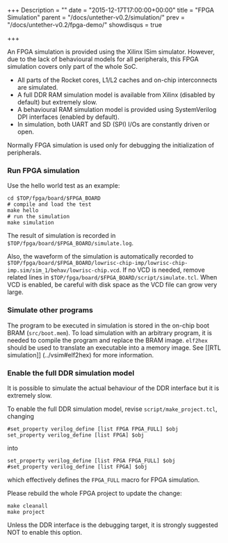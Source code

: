 +++
Description = ""
date = "2015-12-17T17:00:00+00:00"
title = "FPGA Simulation"
parent = "/docs/untether-v0.2/simulation/"
prev = "/docs/untether-v0.2/fpga-demo/"
showdisqus = true

+++

An FPGA simulation is provided using the Xilinx ISim simulator. However, due to the lack of behavioural models for all peripherals, this FPGA simulation covers only part of the whole SoC.

   * All parts of the Rocket cores, L1/L2 caches and on-chip interconnects are simulated.
   * A full DDR RAM simulation model is available from Xilinx (disabled by default) but extremely slow.
   * A behavioural RAM simulation model is provided using SystemVerilog DPI interfaces (enabled by default).
   * In simulation, both UART and SD (SPI) I/Os are constantly driven or open.

Normally FPGA simulation is used only for debugging the initialization of 
peripherals.

### Run FPGA simulation

Use the hello world test as an example:

    cd $TOP/fpga/board/$FPGA_BOARD
    # compile and load the test
    make hello
    # run the simulation
    make simulation

The result of simulation is recorded in `$TOP/fpga/board/$FPGA_BOARD/simulate.log`.

Also, the waveform of the simulation is automatically recorded to <br/>
`$TOP/fpga/board/$FPGA_BOARD/lowrisc-chip-imp/lowrisc-chip-imp.sim/sim_1/behav/lowrisc-chip.vcd`. 
If no VCD is needed, remove related lines in 
`$TOP/fpga/board/$FPGA_BOARD/script/simulate.tcl`. When VCD is enabled, be 
careful with disk space as the VCD file can grow very large.

### Simulate other programs

The program to be executed in simulation is stored in the on-chip boot BRAM (`src/boot.mem`). To load simulation with an arbitrary program, it is needed to compile the program and replace the BRAM image. `elf2hex` should be used to translate an executable into a memory image. See [[RTL simulation]] (../vsim#elf2hex) for more information.

### Enable the full DDR simulation model

It is possible to simulate the actual behaviour of the DDR interface but it is extremely slow.

To enable the full DDR simulation model, revise `script/make_project.tcl`, 
changing

    #set_property verilog_define [list FPGA FPGA_FULL] $obj
    set_property verilog_define [list FPGA] $obj

into

    set_property verilog_define [list FPGA FPGA_FULL] $obj
    #set_property verilog_define [list FPGA] $obj

which effectively defines the `FPGA_FULL` macro for FPGA simulation.

Please rebuild the whole FPGA project to update the change:

    make cleanall
    make project

Unless the DDR interface is the debugging target, it is strongly suggested NOT 
to enable this option.
